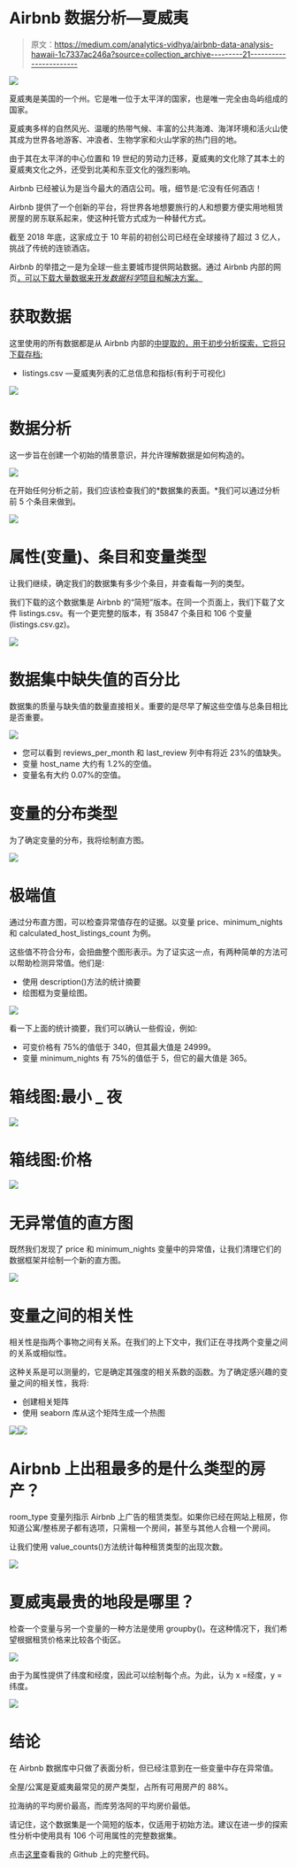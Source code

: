 # Airbnb 数据分析—夏威夷

> 原文：<https://medium.com/analytics-vidhya/airbnb-data-analysis-hawaii-1c7337ac246a?source=collection_archive---------21----------------------->

![](img/945bc7ca4406898bc6ad08d687c336b4.png)

夏威夷是美国的一个州。它是唯一位于太平洋的国家，也是唯一完全由岛屿组成的国家。

夏威夷多样的自然风光、温暖的热带气候、丰富的公共海滩、海洋环境和活火山使其成为世界各地游客、冲浪者、生物学家和火山学家的热门目的地。

由于其在太平洋的中心位置和 19 世纪的劳动力迁移，夏威夷的文化除了其本土的夏威夷文化之外，还受到北美和东亚文化的强烈影响。

Airbnb 已经被认为是当今最大的酒店公司。哦，细节是:它没有任何酒店！

Airbnb 提供了一个创新的平台，将世界各地想要旅行的人和想要方便实用地租赁房屋的房东联系起来，使这种托管方式成为一种替代方式。

截至 2018 年底，这家成立于 10 年前的初创公司已经在全球接待了超过 3 亿人，挑战了传统的连锁酒店。

Airbnb 的举措之一是为全球一些主要城市提供网站数据。通过 Airbnb 内部的网页[，可以下载大量数据来开发*数据科学*项目和解决方案。](http://insideairbnb.com/get-the-data.html)

# 获取数据

这里使用的所有数据都是从 Airbnb 内部的[中提取的，用于初步分析探索，它将只下载存档:](http://insideairbnb.com/get-the-data.html)

*   listings.csv —夏威夷列表的汇总信息和指标(有利于可视化)

![](img/d37b9288e259d1cb9ecd8bfe4adc9480.png)

# 数据分析

这一步旨在创建一个初始的情景意识，并允许理解数据是如何构造的。

![](img/3156cd0a9ae6d20d806d90ae5f7687a9.png)

在开始任何分析之前，我们应该检查我们的*数据集的表面。*我们可以通过分析前 5 个条目来做到。

![](img/b04f25d55d74af900049ca070764b31b.png)

# 属性(变量)、条目和变量类型

让我们继续，确定我们的数据集有多少个条目，并查看每一列的类型。

我们下载的这个数据集是 Airbnb 的“简短”版本。在同一个页面上，我们下载了文件 listings.csv。有一个更完整的版本，有 35847 个条目和 106 个变量(listings.csv.gz)。

![](img/b309457674c4fb64fd6eea8ba2b3ed23.png)

# 数据集中缺失值的百分比

数据集的质量与缺失值的数量直接相关。重要的是尽早了解这些空值与总条目相比是否重要。

![](img/4ea5e2bacd1c812b9c534092610fe6de.png)

*   您可以看到 reviews_per_month 和 last_review 列中有将近 23%的值缺失。
*   变量 host_name 大约有 1.2%的空值。
*   变量名有大约 0.07%的空值。

# 变量的分布类型

为了确定变量的分布，我将绘制直方图。

![](img/d1fc3f7c29282a41e8638b7f3e3e4577.png)

# 极端值

通过分布直方图，可以检查异常值存在的证据。以变量 price、minimum_nights 和 calculated_host_listings_count 为例。

这些值不符合分布，会扭曲整个图形表示。为了证实这一点，有两种简单的方法可以帮助检测异常值。他们是:

*   使用 description()方法的统计摘要
*   绘图框为变量绘图。

![](img/424f7cb552c08b6bd60baae5055948af.png)

看一下上面的统计摘要，我们可以确认一些假设，例如:

*   可变价格有 75%的值低于 340，但其最大值是 24999。
*   变量 minimum_nights 有 75%的值低于 5，但它的最大值是 365。

# 箱线图:最小 _ 夜

![](img/0985ee9a5f2690600e3ce69bfec3acb0.png)

# 箱线图:价格

![](img/9e576aff071946681cf653d890777e79.png)

# 无异常值的直方图

既然我们发现了 price 和 minimum_nights 变量中的异常值，让我们清理它们的数据框架并绘制一个新的直方图。

![](img/f20cf68a2ab779a27efdb2fa955c6c39.png)

# 变量之间的相关性

相关性是指两个事物之间有关系。在我们的上下文中，我们正在寻找两个变量之间的关系或相似性。

这种关系是可以测量的，它是确定其强度的相关系数的函数。为了确定感兴趣的变量之间的相关性，我将:

*   创建相关矩阵
*   使用 seaborn 库从这个矩阵生成一个热图

![](img/aa3a2703c22ac3d683fe81a61cdb0044.png)![](img/5cf60d3b3c4cd17e6adeaed657887601.png)

# Airbnb 上出租最多的是什么类型的房产？

room_type 变量列指示 Airbnb 上广告的租赁类型。如果你已经在网站上租房，你知道公寓/整栋房子都有选项，只需租一个房间，甚至与其他人合租一个房间。

让我们使用 value_counts()方法统计每种租赁类型的出现次数。

![](img/8a75c8cb0ecd5e4a6d6a65b3c50cc46d.png)

# 夏威夷最贵的地段是哪里？

检查一个变量与另一个变量的一种方法是使用 groupby()。在这种情况下，我们希望根据租赁价格来比较各个街区。

![](img/fb0d1962f528e285779b59603ae6717e.png)

由于为属性提供了纬度和经度，因此可以绘制每个点。为此，认为 x =经度，y =纬度。

![](img/feb55c509e28a2da842f03664a554445.png)

# 结论

在 Airbnb 数据库中只做了表面分析，但已经注意到在一些变量中存在异常值。

全屋/公寓是夏威夷最常见的房产类型，占所有可用房产的 88%。

拉海纳的平均房价最高，而库劳洛阿的平均房价最低。

请记住，这个数据集是一个简短的版本，仅适用于初始方法。建议在进一步的探索性分析中使用具有 106 个可用属性的完整数据集。

点击[这里](http://bit.ly/2TneAEx)查看我的 Github 上的完整代码。